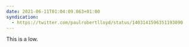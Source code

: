 ```yaml
---
date: 2021-06-11T01:04:09.863+01:00
syndication:
  - https://twitter.com/paulrobertlloyd/status/1403141596351193090
---
```

This is a low.
